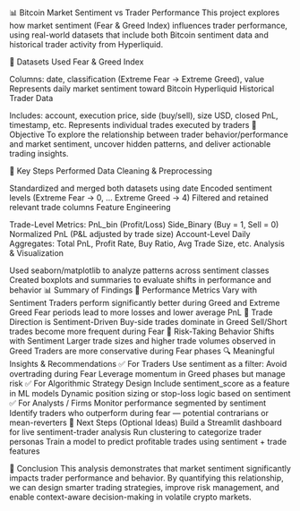 📊 Bitcoin Market Sentiment vs Trader Performance
This project explores how market sentiment (Fear & Greed Index) influences trader performance, using real-world datasets that include both Bitcoin sentiment data and historical trader activity from Hyperliquid.

📁 Datasets Used
Fear & Greed Index

Columns: date, classification (Extreme Fear → Extreme Greed), value
Represents daily market sentiment toward Bitcoin
Hyperliquid Historical Trader Data

Includes: account, execution price, side (buy/sell), size USD, closed PnL, timestamp, etc.
Represents individual trades executed by traders
🎯 Objective
To explore the relationship between trader behavior/performance and market sentiment, uncover hidden patterns, and deliver actionable trading insights.

🧠 Key Steps Performed
Data Cleaning & Preprocessing

Standardized and merged both datasets using date
Encoded sentiment levels (Extreme Fear → 0, ... Extreme Greed → 4)
Filtered and retained relevant trade columns
Feature Engineering

Trade-Level Metrics:
PnL_bin (Profit/Loss)
Side_Binary (Buy = 1, Sell = 0)
Normalized PnL (P&L adjusted by trade size)
Account-Level Daily Aggregates:
Total PnL, Profit Rate, Buy Ratio, Avg Trade Size, etc.
Analysis & Visualization

Used seaborn/matplotlib to analyze patterns across sentiment classes
Created boxplots and summaries to evaluate shifts in performance and behavior
📊 Summary of Findings
🔹 Performance Metrics Vary with Sentiment
Traders perform significantly better during Greed and Extreme Greed
Fear periods lead to more losses and lower average PnL
🔹 Trade Direction is Sentiment-Driven
Buy-side trades dominate in Greed
Sell/Short trades become more frequent during Fear
🔹 Risk-Taking Behavior Shifts with Sentiment
Larger trade sizes and higher trade volumes observed in Greed
Traders are more conservative during Fear phases
🔍 Meaningful Insights & Recommendations
✅ For Traders
Use sentiment as a filter: Avoid overtrading during Fear
Leverage momentum in Greed phases but manage risk
✅ For Algorithmic Strategy Design
Include sentiment_score as a feature in ML models
Dynamic position sizing or stop-loss logic based on sentiment
✅ For Analysts / Firms
Monitor performance segmented by sentiment
Identify traders who outperform during fear — potential contrarians or mean-reverters
🚀 Next Steps (Optional Ideas)
Build a Streamlit dashboard for live sentiment-trader analysis
Run clustering to categorize trader personas
Train a model to predict profitable trades using sentiment + trade features

📌 Conclusion
This analysis demonstrates that market sentiment significantly impacts trader performance and behavior. By quantifying this relationship, we can design smarter trading strategies, improve risk management, and enable context-aware decision-making in volatile crypto markets.
